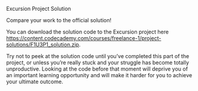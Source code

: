 Excursion Project Solution

Compare your work to the official solution!

You can download the solution code to the Excursion project here <https://content.codecademy.com/courses/freelance-1/project-solutions/F1U3P1_solution.zip>.

Try not to peek at the solution code until you’ve completed this part of the project, or unless you’re really stuck and your struggle has become totally unproductive. Looking at the code before that moment will deprive you of an important learning opportunity and will make it harder for you to achieve your ultimate outcome.